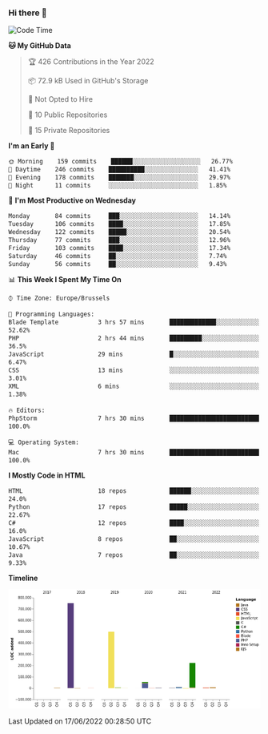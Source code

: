 ### Hi there 👋

<!--START_SECTION:waka-->
![Code Time](http://img.shields.io/badge/Code%20Time-0%20secs-blue)

**🐱 My GitHub Data** 

> 🏆 426 Contributions in the Year 2022
 > 
> 📦 72.9 kB Used in GitHub's Storage 
 > 
> 🚫 Not Opted to Hire
 > 
> 📜 10 Public Repositories 
 > 
> 🔑 15 Private Repositories  
 > 
**I'm an Early 🐤** 

```text
🌞 Morning    159 commits    ██████░░░░░░░░░░░░░░░░░░░   26.77% 
🌆 Daytime    246 commits    ██████████░░░░░░░░░░░░░░░   41.41% 
🌃 Evening    178 commits    ███████░░░░░░░░░░░░░░░░░░   29.97% 
🌙 Night      11 commits     ░░░░░░░░░░░░░░░░░░░░░░░░░   1.85%

```
📅 **I'm Most Productive on Wednesday** 

```text
Monday       84 commits     ███░░░░░░░░░░░░░░░░░░░░░░   14.14% 
Tuesday      106 commits    ████░░░░░░░░░░░░░░░░░░░░░   17.85% 
Wednesday    122 commits    █████░░░░░░░░░░░░░░░░░░░░   20.54% 
Thursday     77 commits     ███░░░░░░░░░░░░░░░░░░░░░░   12.96% 
Friday       103 commits    ████░░░░░░░░░░░░░░░░░░░░░   17.34% 
Saturday     46 commits     ██░░░░░░░░░░░░░░░░░░░░░░░   7.74% 
Sunday       56 commits     ██░░░░░░░░░░░░░░░░░░░░░░░   9.43%

```


📊 **This Week I Spent My Time On** 

```text
⌚︎ Time Zone: Europe/Brussels

💬 Programming Languages: 
Blade Template           3 hrs 57 mins       █████████████░░░░░░░░░░░░   52.62% 
PHP                      2 hrs 44 mins       █████████░░░░░░░░░░░░░░░░   36.5% 
JavaScript               29 mins             █░░░░░░░░░░░░░░░░░░░░░░░░   6.47% 
CSS                      13 mins             ░░░░░░░░░░░░░░░░░░░░░░░░░   3.01% 
XML                      6 mins              ░░░░░░░░░░░░░░░░░░░░░░░░░   1.38%

🔥 Editors: 
PhpStorm                 7 hrs 30 mins       █████████████████████████   100.0%

💻 Operating System: 
Mac                      7 hrs 30 mins       █████████████████████████   100.0%

```

**I Mostly Code in HTML** 

```text
HTML                     18 repos            ██████░░░░░░░░░░░░░░░░░░░   24.0% 
Python                   17 repos            █████░░░░░░░░░░░░░░░░░░░░   22.67% 
C#                       12 repos            ████░░░░░░░░░░░░░░░░░░░░░   16.0% 
JavaScript               8 repos             ██░░░░░░░░░░░░░░░░░░░░░░░   10.67% 
Java                     7 repos             ██░░░░░░░░░░░░░░░░░░░░░░░   9.33%

```


**Timeline**

![Chart not found](https://raw.githubusercontent.com/guillaumedeplancke/guillaumedeplancke/main/charts/bar_graph.png) 


 Last Updated on 17/06/2022 00:28:50 UTC
<!--END_SECTION:waka-->
